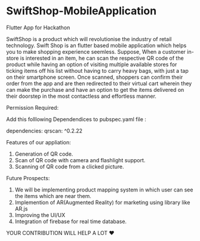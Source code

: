 # SwiftShop-MobileApplication
Flutter App for Hackathon

SwiftShop is a product which will revolutionise the industry of retail technology. Swift Shop is an flutter based mobile application which helps you to make
shopping experience seemless. Suppose, When a customer in-store is interested in an item, he can scan the respective QR code of the product while having an 
option of visiting multiple available stores for ticking items off his list without having to carry heavy bags, with just a tap on their smartphone screen. 
Once scanned, shoppers can confirm their order from the app and are then redirected to their virtual cart wherein they can make the purchase and have an 
option to get the items delivered on their doorstep in the most contactless and effortless manner.

Permission Required:

<uses-permission android:name="android.permission.CAMERA" />
<uses-permission android:name="android.permission.WRITE_EXTERNAL_STORAGE"/>
<uses-permission android:name="android.permission.READ_EXTERNAL_STORAGE"/>

Add this folllowing Dependendices to pubspec.yaml file :


dependencies:
 qrscan: ^0.2.22

Features of our appliation:
1. Generation of QR code.
2. Scan of QR code with camera and flashlight support.
3. Scanning of QR code from a clicked picture. 

Future Prospects:
1. We will be implementing product mapping system in which user can see the items which are near them.
2. Implemention of AR(Augmented Reality) for marketing using library like AR.js 
3. Improving the UI/UX 
4. Integration of firebase for real time database.


YOUR CONTRIBUTION WILL HELP A LOT ❤️

